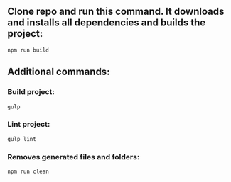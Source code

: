 ## Clone repo and run this command. It downloads and installs all dependencies and builds the project:
```
npm run build
```

## Additional commands:

### Build project:
```
gulp
```

### Lint project:
```
gulp lint
```

### Removes generated files and folders:
```
npm run clean
```